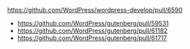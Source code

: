 https://github.com/WordPress/wordpress-develop/pull/6590

-   https://github.com/WordPress/gutenberg/pull/59531
-   https://github.com/WordPress/gutenberg/pull/61182
-   https://github.com/WordPress/gutenberg/pull/61717
